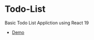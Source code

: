 # Todo-List

Basic Todo List Appliction using React 19


- [Demo](https://navitalib.github.io/Todo-List/) 
